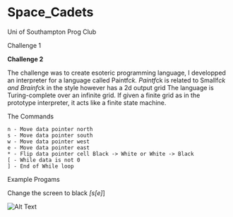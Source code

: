 # Space_Cadets
Uni of Southampton Prog Club

Challenge 1


<b>Challenge 2</b>

The challenge was to create esoteric programming language, I developped an interpreter for a language called Paintf*ck.
Paintf*ck is related to Smallf*ck and Brainf*ck in the style however has a 2d output grid
The language is Turing-complete over an infinite grid. If given a finite grid as in the prototype interpreter, it acts like a finite state machine.

The Commands

    n - Move data pointer north
    s - Move data pointer south
    w - Move data pointer west
    e - Move data pointer east
    * - Flip data pointer cell Black -> White or White -> Black
    [ - While data is not 0
    ] - End of While loop
    
Example Progams 

Change the screen to black
*[s[e]*]

![Alt Text](https://media.giphy.com/media/vFKqnCdLPNOKc/giphy.gif)

